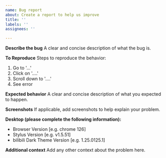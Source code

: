 ```yaml
---
name: Bug report
about: Create a report to help us improve
title: ''
labels: ''
assignees: ''

---
```


**Describe the bug**
A clear and concise description of what the bug is.

**To Reproduce**
Steps to reproduce the behavior:
1. Go to '...'
2. Click on '....'
3. Scroll down to '....'
4. See error

**Expected behavior**
A clear and concise description of what you expected to happen.

**Screenshots**
If applicable, add screenshots to help explain your problem.

**Desktop (please complete the following information):**
 - Browser Version  [e.g. chrome 126]
 - Stylus Version  [e.g. v1.5.51]
 - bilibili Dark Theme Version [e.g. 1.25.0125.1]

**Additional context**
Add any other context about the problem here.
